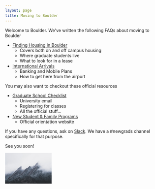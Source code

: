 ```yaml
---
layout: page
title: Moving to Boulder
---
```


Welcome to Boulder. We've written the following FAQs about moving to Boulder

- [Finding Housing in Boulder](2018/06/05/Finding-Housing-in-Boulder.html)
	- Covers both on and off campus housing
	- Where graduate students live
	- What to look for in a lease
- [International Arrivals](2018/08/16/Banking-MobilePlans-and-other-FAQs.html)
	- Banking and Mobile Plans 
	- How to get here from the airport

You may also want to checkout these official resources

- [Graduate School Checklist](https://www.colorado.edu/graduateschool/admissions/admitted-students)
	- University email
	- Registering for classes
	- All the official stuff...
- [New Student & Family Programs](https://www.colorado.edu/orientation/)
	- Official orientation website

If you have any questions, ask on [Slack](https://boulder-cs-grads.slack.com/#newgrads). We have a #newgrads channel specifically for that purpose. 

See you soon!

<img src="assets/img/flatirons.jpg" alt="the Flatirons" width="30%">